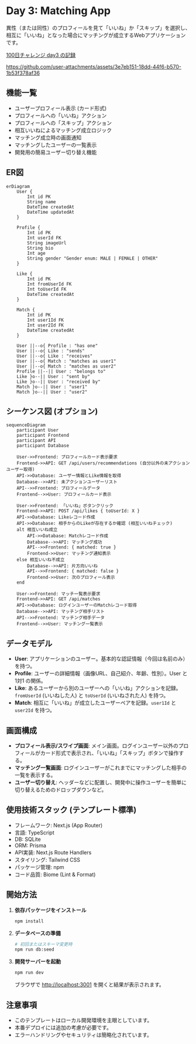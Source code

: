 # Day 3: Matching App

異性（または同性）のプロフィールを見て「いいね」か「スキップ」を選択し、相互に「いいね」となった場合にマッチングが成立するWebアプリケーションです。

[100日チャレンジ day3 の記録](https://zenn.dev/gin_nazo/scraps/bd59dbec76935d)

https://github.com/user-attachments/assets/3e7eb151-18dd-44f6-b570-1b53f378af36

## 機能一覧

- ユーザープロフィール表示 (カード形式)
- プロフィールへの「いいね」アクション
- プロフィールへの「スキップ」アクション
- 相互いいねによるマッチング成立ロジック
- マッチング成立時の画面通知
- マッチングしたユーザーの一覧表示
- 開発用の簡易ユーザー切り替え機能

## ER図

```mermaid
erDiagram
    User {
        Int id PK
        String name
        DateTime createdAt
        DateTime updatedAt
    }

    Profile {
        Int id PK
        Int userId FK
        String imageUrl
        String bio
        Int age
        String gender "Gender enum: MALE | FEMALE | OTHER"
    }

    Like {
        Int id PK
        Int fromUserId FK
        Int toUserId FK
        DateTime createdAt
    }

    Match {
        Int id PK
        Int user1Id FK
        Int user2Id FK
        DateTime createdAt
    }

    User ||--o{ Profile : "has one"
    User ||--o{ Like : "sends"
    User ||--o{ Like : "receives"
    User ||--o{ Match : "matches as user1"
    User ||--o{ Match : "matches as user2"
    Profile ||--|| User : "belongs to"
    Like }o--|| User : "sent by"
    Like }o--|| User : "received by"
    Match }o--|| User : "user1"
    Match }o--|| User : "user2"
```

## シーケンス図 (オプション)

```mermaid
sequenceDiagram
    participant User
    participant Frontend
    participant API
    participant Database

    User->>Frontend: プロフィールカード表示要求
    Frontend->>API: GET /api/users/recommendations (自分以外の未アクションユーザー取得)
    API->>Database: ユーザー情報とLike情報を取得
    Database-->>API: 未アクションユーザーリスト
    API-->>Frontend: プロフィールデータ
    Frontend-->>User: プロフィールカード表示

    User->>Frontend: 「いいね」ボタンクリック
    Frontend->>API: POST /api/likes { toUserId: X }
    API->>Database: Likeレコード作成
    API->>Database: 相手からのLikeが存在するか確認 (相互いいねチェック)
    alt 相互いいね成立
        API->>Database: Matchレコード作成
        Database-->>API: マッチング成功
        API-->>Frontend: { matched: true }
        Frontend->>User: マッチング通知表示
    else 相互いいね不成立
        Database-->>API: 片方向いいね
        API-->>Frontend: { matched: false }
        Frontend->>User: 次のプロフィール表示
    end

    User->>Frontend: マッチ一覧表示要求
    Frontend->>API: GET /api/matches
    API->>Database: ログインユーザーのMatchレコード取得
    Database-->>API: マッチング相手リスト
    API-->>Frontend: マッチング相手データ
    Frontend-->>User: マッチング一覧表示
```

## データモデル

- **User**: アプリケーションのユーザー。基本的な認証情報（今回は名前のみ）を持つ。
- **Profile**: ユーザーの詳細情報（画像URL、自己紹介、年齢、性別）。User と 1対1 の関係。
- **Like**: あるユーザーから別のユーザーへの「いいね」アクションを記録。`fromUserId` (いいねした人) と `toUserId` (いいねされた人) を持つ。
- **Match**: 相互に「いいね」が成立したユーザーペアを記録。`user1Id` と `user2Id` を持つ。

## 画面構成

- **プロフィール表示/スワイプ画面**: メイン画面。ログインユーザー以外のプロフィールがカード形式で表示され、「いいね」「スキップ」ボタンで操作する。
- **マッチング一覧画面**: ログインユーザーがこれまでにマッチングした相手の一覧を表示する。
- **ユーザー切り替え**: ヘッダーなどに配置し、開発中に操作ユーザーを簡単に切り替えるためのドロップダウンなど。

## 使用技術スタック (テンプレート標準)

- フレームワーク: Next.js (App Router)
- 言語: TypeScript
- DB: SQLite
- ORM: Prisma
- API実装: Next.js Route Handlers
- スタイリング: Tailwind CSS
- パッケージ管理: npm
- コード品質: Biome (Lint & Format)

## 開始方法

1. **依存パッケージをインストール**
   ```bash
   npm install
   ```

2. **データベースの準備**
   ```bash
   # 初回またはスキーマ変更時
   npm run db:seed
   ```

3. **開発サーバーを起動**
   ```bash
   npm run dev
   ```
   ブラウザで [http://localhost:3001](http://localhost:3001) を開くと結果が表示されます。

## 注意事項

- このテンプレートはローカル開発環境を主眼としています。
- 本番デプロイには追加の考慮が必要です。
- エラーハンドリングやセキュリティは簡略化されています。

